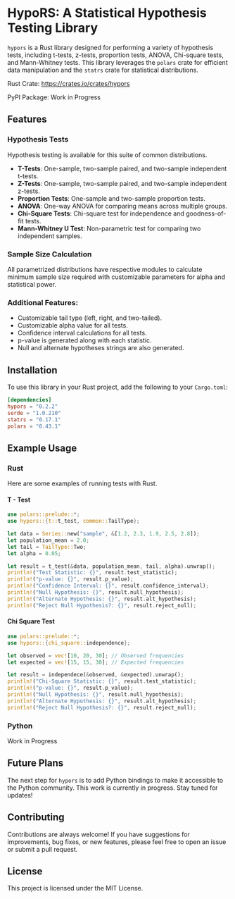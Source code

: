 # HypoRS: A Statistical Hypothesis Testing Library

`hypors` is a Rust library designed for performing a variety of hypothesis tests, including t-tests, z-tests, proportion tests, ANOVA, Chi-square tests, and Mann-Whitney tests. This library leverages the `polars` crate for efficient data manipulation and the `statrs` crate for statistical distributions.

Rust Crate: https://crates.io/crates/hypors

PyPI Package: Work in Progress

## Features

### Hypothesis Tests

Hypothesis testing is available for this suite of common distributions.

- **T-Tests**: One-sample, two-sample paired, and two-sample independent t-tests.
- **Z-Tests**: One-sample, two-sample paired, and two-sample independent z-tests.
- **Proportion Tests**: One-sample and two-sample proportion tests.
- **ANOVA**: One-way ANOVA for comparing means across multiple groups.
- **Chi-Square Tests**: Chi-square test for independence and goodness-of-fit tests.
- **Mann-Whitney U Test**: Non-parametric test for comparing two independent samples.

### Sample Size Calculation

All parametrized distributions have respective modules to calculate minimum sample size required with customizable parameters for alpha and statistical power.


### **Additional Features**:
  - Customizable tail type (left, right, and two-tailed).
  - Customizable alpha value for all tests.
  - Confidence interval calculations for all tests.
  - p-value is generated along with each statistic.
  - Null and alternate hypotheses strings are also generated.

## Installation

To use this library in your Rust project, add the following to your `Cargo.toml`:

```toml
[dependencies]
hypors = "0.2.2" 
serde = "1.0.210"
statrs = "0.17.1"
polars = "0.43.1"
```

## Example Usage

### Rust

Here are some examples of running tests with Rust.

#### T - Test

```rust
use polars::prelude::*;
use hypors::{t::t_test, common::TailType};

let data = Series::new("sample", &[1.2, 2.3, 1.9, 2.5, 2.8]);
let population_mean = 2.0;
let tail = TailType::Two;
let alpha = 0.05;

let result = t_test(&data, population_mean, tail, alpha).unwrap();
println!("Test Statistic: {}", result.test_statistic);
println!("p-value: {}", result.p_value);
println!("Confidence Interval: {}", result.confidence_interval);
println!("Null Hypothesis: {}", result.null_hypothesis);
println!("Alternate Hypothesis: {}", result.alt_hypothesis);
println!("Reject Null Hypothesis?: {}", result.reject_null);
```

#### Chi Square Test

```rust
use polars::prelude::*;
use hypors::{chi_square::independence};

let observed = vec![10, 20, 30]; // Observed frequencies
let expected = vec![15, 15, 30]; // Expected frequencies

let result = independece(&observed, &expected).unwrap();
println!("Chi-Square Statistic: {}", result.test_statistic);
println!("p-value: {}", result.p_value);
println!("Null Hypothesis: {}", result.null_hypothesis);
println!("Alternate Hypothesis: {}", result.alt_hypothesis);
println!("Reject Null Hypothesis?: {}", result.reject_null);
```

### Python

Work in Progress

## Future Plans

The next step for `hypors` is to add Python bindings to make it accessible to the Python community. This work is currently in progress. Stay tuned for updates!

## Contributing
Contributions are always welcome! If you have suggestions for improvements, bug fixes, or new features, please feel free to open an issue or submit a pull request.

## License
This project is licensed under the MIT License.